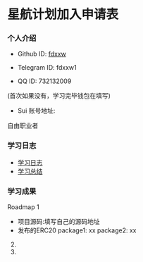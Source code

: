 # 星航计划加入申请表

### 个人介绍

* Github ID: [fdxxw](https://github.com/fdxxw)

* Telegram ID: fdxxw1

* QQ ID: 732132009

(首次如果没有，学习完毕钱包在填写)
* Sui 账号地址: 

自由职业者

### 学习日志

- [学习日志](journal.md)
- [学习总结](summary.md)

### 学习成果

Roadmap  1  
- 项目源码:填写自己的源码地址
- 发布的ERC20
package1: xx
package2: xx


2.


3. 

